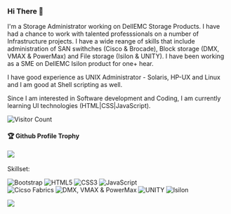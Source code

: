 ### Hi There 👋

I'm a Storage Administrator working on DellEMC Storage Products. I have had a chance to work with talented professsionals on a number of Infrastructure projects. I have a wide reange of skills that include administration of SAN swithches (Cisco & Brocade), Block storage (DMX, VMAX & PowerMax) and File storage (Isilon & UNITY). I have been working as a SME on DellEMC Isilon product for one+ hear.

I have good experience as UNIX Administrator - Solaris, HP-UX and Linux and I am good at Shell scripting as well.

Since I am interested in Software development and Coding, I am currently learning UI technologies (HTML|CSS|JavaScript).

![Visitor Count](https://profile-counter.glitch.me/venkatramaraju77/count.svg)

<div>
  <h4>🏆 Github Profile Trophy</h4>
  <a href="https://github.com/ryo-ma/github-profile-trophy">
    <img src="https://github-profile-trophy.vercel.app/?username=venkatramaraju77&column=7"/>
  </a>
</div>

<br>
Skillset: 

<img alt="Bootstrap" src="https://img.shields.io/badge/bootstrap-%23563D7C.svg?style=flat-square&logo=bootstrap&logoColor=white"/> <img alt="HTML5" src="https://img.shields.io/badge/html5-%23E34F26.svg?style=flat-square&logo=html5&logoColor=white"/> <img alt="CSS3" src="https://img.shields.io/badge/css3-%231572B6.svg?style=flat-square&logo=css3&logoColor=white"/> <img alt="JavaScript" src="https://img.shields.io/badge/JavaScript-%2343853D.svg?style=flat-square&logo=node-dot-js&logoColor=white"/> <br>
<img alt="Cicso Fabrics" src="https://img.shields.io/badge/Cicso Fabrics-%23563D7C.svg?style=flat-square&logo=node-dot-js&logoColor=white"/> 
<img alt="DMX, VMAX & PowerMax" src="https://img.shields.io/badge/DMX, VMAX & PowerMax-%23E34F26.svg?style=flat-square&logo=node-dot-js&logoColor=white"/> 
<img alt="UNITY" src="https://img.shields.io/badge/UNITY-%231572B6.svg?style=flat-square&logo=node-dot-js&logoColor=white"/> 
<img alt="Isilon" src="https://img.shields.io/badge/Isilon-%2343853D.svg?style=flat-square&logo=node-dot-js&logoColor=white"/> 

![](https://activity-graph.herokuapp.com/graph?username=venkatramaraju77&theme=react-dark&area=true)

<!--
**Aakashdeveloper/Aakashdeveloper** is a ✨ _special_ ✨ repository because its `README.md` (this file) appears on your GitHub profile.

Here are some ideas to get you started:

- 🔭 I’m currently working on ...
- 🌱 I’m currently learning ...
- 👯 I’m looking to collaborate on ...
- 🤔 I’m looking for help with ...
- 💬 Ask me about ...
- 📫 How to reach me: ...
- 😄 Pronouns: ...
- ⚡ Fun fact: .....

-->

